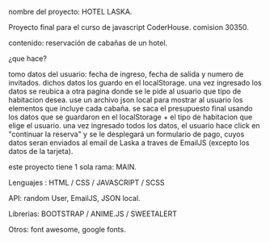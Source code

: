 nombre del proyecto: HOTEL LASKA.

Proyecto final para el curso de javascript CoderHouse. comision 30350.

contenido: reservación de cabañas de un hotel.

¿que hace?

tomo datos del usuario: fecha de ingreso, fecha de salida y numero de invitados.
dichos datos los guardo en el localStorage.
una vez ingresado los datos se reubica a otra pagina donde se le pide al usuario que tipo de habitacion desea.
use un archivo json local para mostrar al usuario los elementos que incluye cada cabaña.
se saca el presupuesto final usando los datos que se guardaron en el localStorage + el tipo de habitacion que elige el usuario.
una vez ingresado todos los datos, el usuario hace click en "continuar la reserva" y se le desplegará un formulario de pago, cuyos datos seran enviados
al email de Laska a traves de EmailJS (excepto los datos de la tarjeta).

este proyecto tiene 1 sola rama: MAIN.

Lenguajes : HTML / CSS / JAVASCRIPT / SCSS

API:  random User, EmailJS, JSON local.

Librerias: BOOTSTRAP / ANIME.JS / SWEETALERT

Otros: font awesome, google fonts.



